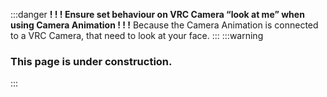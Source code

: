 :::danger
**! ! ! Ensure set behaviour on VRC Camera “look at me” when using Camera Animation ! ! !**
Because the Camera Animation is connected to a VRC Camera, that need to look at your face.
:::
:::warning

### This page is under construction.

:::